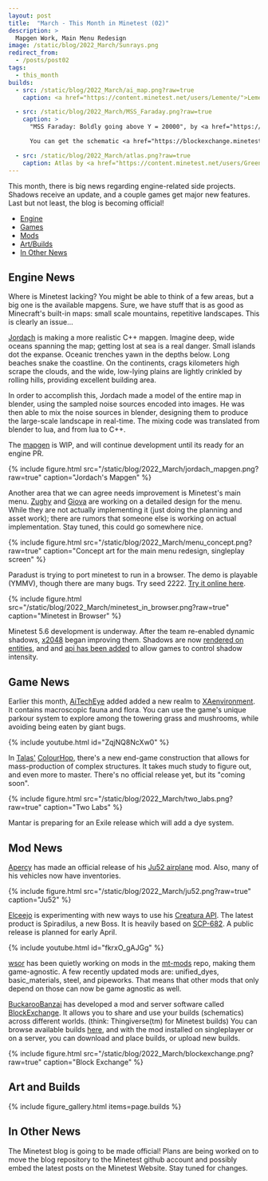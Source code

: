 ```yaml
---
layout: post
title:  "March - This Month in Minetest (02)"
description: >
  Mapgen Work, Main Menu Redesign
image: /static/blog/2022_March/Sunrays.png
redirect_from:
  - /posts/post02
tags:
  - this_month
builds:
  - src: /static/blog/2022_March/ai_map.png?raw=true
    caption: <a href="https://content.minetest.net/users/Lemente/">Lemente</a> made this with imaging and an AI-generated picture.

  - src: /static/blog/2022_March/MSS_Faraday.png?raw=true
    caption: >
      "MSS Faraday: Boldly going above Y = 20000", by <a href="https://content.minetest.net/users/BuckarooBanzay/">BuckarooBanzai</a>

      You can get the schematic <a href="https://blockexchange.minetest.land/api/static/schema/BuckarooBanzai/mss_faraday">here</a>.

  - src: /static/blog/2022_March/atlas.png?raw=true
    caption: Atlas by <a href="https://content.minetest.net/users/GreenXenith/">GreenXenith</a>
---
```




This month, there is big news regarding engine-related side projects. Shadows
receive an update, and a couple games get major new features. Last but not
least, the blog is becoming official!

<!-- more -->

*  [Engine](#engine)
*  [Games](#games)
*  [Mods](#mods)
*  [Art/Builds](#art)
*  [In Other News](#o-news)


## Engine News <a name="engine"></a>

Where is Minetest lacking? You might be able to think of a few areas, but a big
one is the available mapgens. Sure, we have stuff that is as good as Minecraft's
built-in maps: small scale mountains, repetitive landscapes. This is clearly an
issue...

[Jordach](https://content.minetest.net/users/Jordach/) is making a more
realistic C++ mapgen. Imagine deep, wide oceans spanning the map; getting lost
at sea is a real danger. Small islands dot the expanse. Oceanic trenches yawn in
the depths below. Long beaches snake the coastline. On the continents, crags
kilometers high scrape the clouds, and the wide, low-lying plains are lightly
crinkled by rolling hills, providing excellent building area.

In order to accomplish this, Jordach made a model of the entire map in blender,
using the sampled noise sources encoded into images. He was then able to mix the
noise sources in blender, designing them to produce the large-scale landscape in
real-time. The mixing code was translated from blender to lua, and from lua to
C++.

The [mapgen](https://github.com/Jordach/minetest/tree/mg_reverb) is WIP, and
will continue development until its ready for an engine PR.

{% include figure.html src="/static/blog/2022_March/jordach_mapgen.png?raw=true" caption="Jordach's Mapgen" %}

Another area that we can agree needs improvement is Minetest's main menu.
[Zughy](https://content.minetest.net/users/Zughy/) and
[Giova](https://content.minetest.net/users/giov4/) are working on a detailed
design for the menu. While they are not actually implementing it (just doing the
planning and asset work); there are rumors that someone else is working on
actual implementation. Stay tuned, this could go somewhere nice.

{% include figure.html src="/static/blog/2022_March/menu_concept.png?raw=true" caption="Concept art for the main menu redesign, singleplay screen" %}

Paradust is trying to port minetest to run in a browser. The demo is playable
(YMMV), though there are many bugs. Try seed 2222.
[Try it online here](https://minetest.dustlabs.io/).

{% include figure.html src="/static/blog/2022_March/minetest_in_browser.png?raw=true" caption="Minetest in Browser" %}

Minetest 5.6 development is underway. After the team re-enabled dynamic shadows,
[x2048](https://content.minetest.net/users/x2048/) began improving them. Shadows
are now [rendered on entities](https://github.com/minetest/minetest/pull/11747),
and and [api has been added](https://github.com/minetest/minetest/pull/11944) to
allow games to control shadow intensity.


## Game News <a name="games"></a>

Earlier this month, [AiTechEye](https://content.minetest.net/users/AiTechEye/)
added added a new realm to
[XAenvironment](https://content.minetest.net/packages/AiTechEye/xaenvironment/).
It contains macroscopic fauna and flora. You can use the game's unique parkour
system to explore among the towering grass and mushrooms, while avoiding being
eaten by giant bugs.

{% include youtube.html id="ZqjNQ8NcXw0" %}


In [Talas'](https://content.minetest.net/users/talas/)
[ColourHop](https://content.minetest.net/packages/talas/colourhop/), there's a
new end-game construction that allows for mass-production of complex structures.
It takes much study to figure out, and even more to master. There's no official
release yet, but its "coming soon".

{% include figure.html src="/static/blog/2022_March/two_labs.png?raw=true" caption="Two Labs" %}

Mantar is preparing for an Exile release which will add a dye system.


## Mod News <a name="mods"></a>

[Apercy](https://content.minetest.net/users/apercy/) has made an official
release of his
[Ju52 airplane](https://content.minetest.net/packages/apercy/ju52/) mod.
Also, many of his vehicles now have inventories.

{% include figure.html src="/static/blog/2022_March/ju52.png?raw=true" caption="Ju52" %}

[Elceejo](https://content.minetest.net/users/ElCeejo/) is experimenting with new
ways to use his
[Creatura API](https://content.minetest.net/packages/ElCeejo/creatura/). The latest
product is Spiradilus, a new Boss. It is heavily based on
[SCP-682](https://scp-wiki.wikidot.com/scp-682). A public release is planned for
early April.

{% include youtube.html id="fkrxO_gAJGg" %}

[wsor](https://content.minetest.net/users/wsor4035/) has been quietly working on
mods in the [mt-mods](https://github.com/mt-mods) repo, making them
game-agnostic. A few recently updated mods are: unified_dyes, basic_materials,
steel, and pipeworks. That means that other mods that only depend on those can
now be game agnostic as well.

[BuckarooBanzai](https://content.minetest.net/users/BuckarooBanzay/) has
developed a mod and server software called
[BlockExchange](https://content.minetest.net/packages/BuckarooBanzay/blockexchange/).
It allows you to share and use your builds (schematics) across different worlds.
(think: Thingiverse(tm) for Minetest builds) You can browse available builds
[here](https://blockexchange.minetest.land/), and with the mod installed on
singleplayer or on a server, you can download and place builds, or upload new
builds.

{% include figure.html src="/static/blog/2022_March/blockexchange.png?raw=true" caption="Block Exchange" %}

## Art and Builds <a name="art"></a>

{% include figure_gallery.html items=page.builds %}

## In Other News <a name="s-news"></a>

The Minetest blog is going to be made official! Plans are being worked on to
move the blog repository to the Minetest github account and possibly embed the
latest posts on the Minetest Website. Stay tuned for changes.
